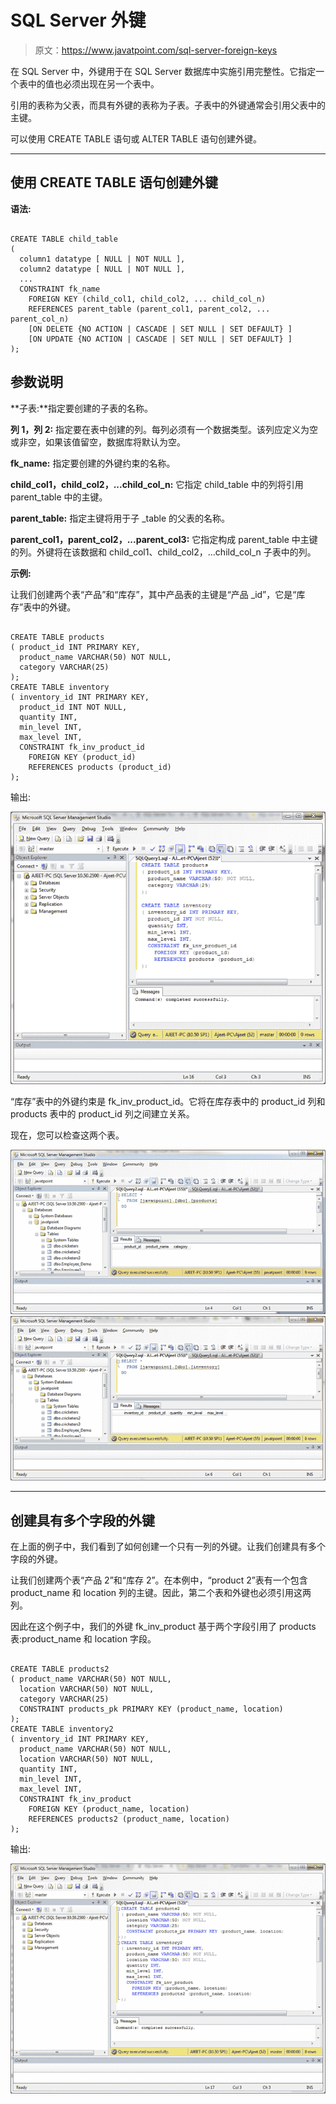 # SQL Server 外键

> 原文：<https://www.javatpoint.com/sql-server-foreign-keys>

在 SQL Server 中，外键用于在 SQL Server 数据库中实施引用完整性。它指定一个表中的值也必须出现在另一个表中。

引用的表称为父表，而具有外键的表称为子表。子表中的外键通常会引用父表中的主键。

可以使用 CREATE TABLE 语句或 ALTER TABLE 语句创建外键。

* * *

## 使用 CREATE TABLE 语句创建外键

**语法:**

```

CREATE TABLE child_table
(
  column1 datatype [ NULL | NOT NULL ],
  column2 datatype [ NULL | NOT NULL ],
  ...
  CONSTRAINT fk_name
    FOREIGN KEY (child_col1, child_col2, ... child_col_n)
    REFERENCES parent_table (parent_col1, parent_col2, ... parent_col_n)
    [ON DELETE {NO ACTION | CASCADE | SET NULL | SET DEFAULT} ]
    [ON UPDATE {NO ACTION | CASCADE | SET NULL | SET DEFAULT} ] 
);

```

## 参数说明

**子表:**指定要创建的子表的名称。

**列 1，列 2:** 指定要在表中创建的列。每列必须有一个数据类型。该列应定义为空或非空，如果该值留空，数据库将默认为空。

**fk_name:** 指定要创建的外键约束的名称。

**child_col1，child_col2，...child_col_n:** 它指定 child_table 中的列将引用 parent_table 中的主键。

**parent_table:** 指定主键将用于子 _table 的父表的名称。

**parent_col1，parent_col2，...parent_col3:** 它指定构成 parent_table 中主键的列。外键将在该数据和 child_col1、child_col2，...child_col_n 子表中的列。

**示例:**

让我们创建两个表“产品”和“库存”，其中产品表的主键是“产品 _id”，它是“库存”表中的外键。

```

CREATE TABLE products
( product_id INT PRIMARY KEY,
  product_name VARCHAR(50) NOT NULL,
  category VARCHAR(25)
);
CREATE TABLE inventory
( inventory_id INT PRIMARY KEY,
  product_id INT NOT NULL,
  quantity INT,
  min_level INT,
  max_level INT,
  CONSTRAINT fk_inv_product_id
    FOREIGN KEY (product_id)
    REFERENCES products (product_id)
);

```

输出:

![SQL Server foreign key 1](img/feb56d8bf9d7a643caecf05772266476.png)

“库存”表中的外键约束是 fk_inv_product_id。它将在库存表中的 product_id 列和 products 表中的 product_id 列之间建立关系。

现在，您可以检查这两个表。

![SQL Server foreign key 2](img/453d2716ae2733d8efb1933f4c6a92b2.png) ![SQL Server foreign key 3](img/a699b28a54554684ccb883b28c545169.png)

* * *

## 创建具有多个字段的外键

在上面的例子中，我们看到了如何创建一个只有一列的外键。让我们创建具有多个字段的外键。

让我们创建两个表“产品 2”和“库存 2”。在本例中，“product 2”表有一个包含 product_name 和 location 列的主键。因此，第二个表和外键也必须引用这两列。

因此在这个例子中，我们的外键 fk_inv_product 基于两个字段引用了 products 表:product_name 和 location 字段。

```

CREATE TABLE products2
( product_name VARCHAR(50) NOT NULL,
  location VARCHAR(50) NOT NULL,
  category VARCHAR(25)
  CONSTRAINT products_pk PRIMARY KEY (product_name, location)
);
CREATE TABLE inventory2
( inventory_id INT PRIMARY KEY,
  product_name VARCHAR(50) NOT NULL,
  location VARCHAR(50) NOT NULL,
  quantity INT,
  min_level INT,
  max_level INT,
  CONSTRAINT fk_inv_product
    FOREIGN KEY (product_name, location)
    REFERENCES products2 (product_name, location)
);

```

输出:

![SQL Server foreign key 4](img/46d019ec4aaab6234086a9930f18f73d.png)